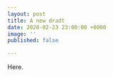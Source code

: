 ```yaml
---
layout: post
title: A new dradt
date: 2020-02-23 23:00:00 +0000
image: ''
published: false

---
```

Here.